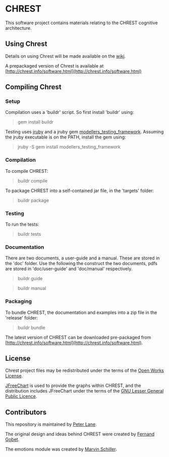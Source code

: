 # CHREST #

This software project contains materials relating to the CHREST cognitive 
architecture.  

## Using Chrest ##

Details on using Chrest will be made available on the
[wiki](https://github.com/petercrlane/chrest/wiki).

A prepackaged version of Chrest is available at
[http://chrest.info/software.html](http://chrest.info/software.html)

## Compiling Chrest ##

### Setup ###

Compilation uses a 'buildr' script.  So first install 'buildr' using:

  > gem install buildr

Testing uses [jruby](http://jruby.org) and a jruby gem
[modellers_testing_framework](https://rubygems.org/gems/modellers_testing_framework).
Assuming the jruby executable is on the PATH, install the gem using:

  > jruby -S gem install modellers_testing_framework

### Compilation ###

To compile CHREST:

  > buildr compile

To package CHREST into a self-contained jar file, in the 'targets' folder:

  > buildr package

### Testing ###

To run the tests:

  > buildr tests

### Documentation ###

There are two documents, a user-guide and a manual.  These are stored in the
'doc' folder.  Use the following the construct the two documents, pdfs are
stored in 'doc/user-guide' and 'doc/manual' respectively.

  > buildr guide

  > buildr manual

### Packaging ###

To bundle CHREST, the documentation and examples into a zip file in the 'release' 
folder:

  > buildr bundle

The latest version of CHREST can be downloaded pre-packaged from
[http://chrest.info/software.html](http://chrest.info/software.html).

## License ##

Chrest project files may be redistributed under the terms of the [Open Works
License](http://owl.apotheon.org/).

[JFreeChart](http://www.jfree.org/jfreechart/) is used to provide the graphs
within CHREST, and the distribution includes JFreeChart under the terms of the
[GNU Lesser General Public Licence](http://www.gnu.org/licenses/lgpl.html). 

## Contributors ##

This repository is maintained by [Peter Lane](http://peterlane.info).

The original design and ideas behind CHREST were created by [Fernand Gobet](http://www.brunel.ac.uk/~hsstffg/).

The emotions module was created by [Marvin Schiller](http://www.marvin-schiller.de/).

